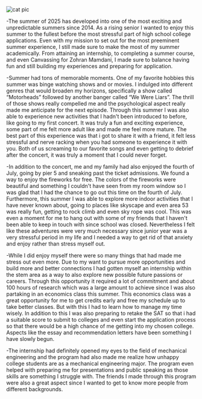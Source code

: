 <img src="/Blog/images/cat.png" alt="cat pic">

-The summer of 2025 has developed into one of the most exciting and unpredictable summers since 2014. As a rising senior I wanted to enjoy this summer to the fullest before the most stressful part of high school college applications. Even with my mission to set out for the most preeminent summer experience, I still made sure to make the most of my summer academically. From attaining an internship, to completing a summer course, and even Canvassing for Zohran Mamdani, I made sure to balance having fun and still building my experiences and preparing for application. 

-Summer had tons of memorable moments. One of my favorite hobbies this summer was binge watching shows and or movies. I indulged into different genres that would broaden my horizons, specifically a show called “Motorheads” followed by another banger called “We Were Liars”. The thrill of those shows really compelled me and the psychological aspect really made me anticipate for the next episode. Through this summer I was also able to experience new activities that I hadn't been introduced to before, like going to my first concert. It was truly a fun and exciting experience, some part of me felt more adult like and made me feel more mature. The best part of this experience was that i got to share it with a friend, it felt less stressful and nerve racking when you had someone to experience it with you. Both of us screaming to our favorite songs and even getting to debrief after the concert, it was truly a moment that I could never forget.

-In addition to the concert, me and my family had also enjoyed the fourth of July, going by pier 5 and sneaking past the ticket admissions. We found a way to enjoy the fireworks for free. The colors of the fireworks were beautiful and something I couldn't have seen from my room window so I was glad that I had the chance to go out this time on the fourth of July. Furthermore, this summer I was able to explore more indoor activities that I have never known about, going to places like skyscape and even area 53 was really fun, getting to rock climb and even sky rope was cool. This was even a moment for me to hang out with some of my friends that I haven't been able to keep in touch with since school was closed. Nevertheless I felt like these adventures were very much necessary since junior year was a very stressful period in my life and I needed a way to get rid of that anxiety and enjoy rather than stress myself out. 

-While I did enjoy myself there were so many things that had made me stress out even more. Due to my want to pursue more opportunities and build more and better connections I had gotten myself an internship within the stem area as a way to also explore new possible future passions or careers. Through this opportunity it required a lot of commitment and about 100 hours of research which was a large amount to achieve since I was also partaking in an economics class this summer. This economics class was a great opportunity for me to get credits early and free my schedule up to take better classes. But with this I had to learn how to manage my time wisely. In addition to this I was also preparing to retake the SAT so that i had a suitable score to submit to colleges and even start the application process so that there would be a high chance of me getting into my chosen college. Aspects like the essay and recommendation letters have been something I have slowly begun. 

-The internship had definitely opened my eyes to the field of mechanical engineering and the program had also made me realize how unhappy college students are as a mechanical engineering major. The program even helped with preparing me for presentations and public speaking as those skills are something I struggle with. The friends I made through this program were also a great aspect since I wanted to get to know more people from different backgrounds. 
